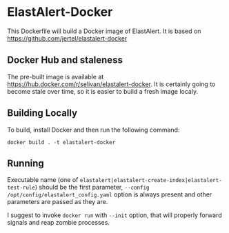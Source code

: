 # ElastAlert-Docker

This Dockerfile will build a Docker image of ElastAlert. It is based on https://github.com/jertel/elastalert-docker

## Docker Hub and staleness

The pre-built image is available at https://hub.docker.com/r/selivan/elastalert-docker. It is certainly going to become stale over time, so it is easier to build a fresh image localy.

## Building Locally

To build, install Docker and then run the following command:

```
docker build . -t elastalert-docker
```

## Running

Executable name (one of `elastalert|elastalert-create-index|elastalert-test-rule`) should be the first parameter, `--config /opt/config/elastalert_config.yaml` option is always present and other parameters are passed as they are.

I suggest to invoke `docker run` with `--init` option, that will properly forward signals and reap zombie processes.
